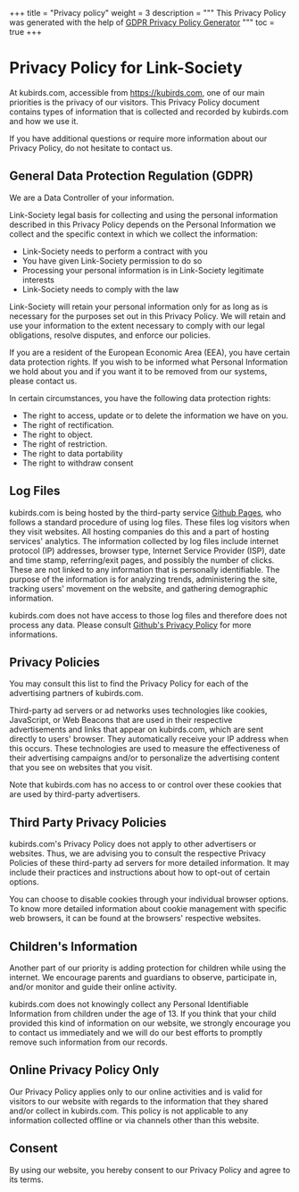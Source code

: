+++
title = "Privacy policy"
weight = 3
description = """
This Privacy Policy was generated with the help of
[GDPR Privacy Policy Generator](https://www.gdprprivacynotice.com/)
"""
toc = true
+++

# Privacy Policy for Link-Society

At kubirds.com, accessible from https://kubirds.com, one of our main
priorities is the privacy of our visitors. This Privacy Policy document
contains types of information that is collected and recorded by
kubirds.com and how we use it.

If you have additional questions or require more information about our
Privacy Policy, do not hesitate to contact us.

## General Data Protection Regulation (GDPR)

We are a Data Controller of your information.

Link-Society legal basis for collecting and using the personal information
described in this Privacy Policy depends on the Personal Information we collect
and the specific context in which we collect the information:

 - Link-Society needs to perform a contract with you
 - You have given Link-Society permission to do so
 - Processing your personal information is in Link-Society legitimate interests
 - Link-Society needs to comply with the law

Link-Society will retain your personal information only for as long as is
necessary for the purposes set out in this Privacy Policy. We will retain
and use your information to the extent necessary to comply with our legal
obligations, resolve disputes, and enforce our policies.

If you are a resident of the European Economic Area (EEA), you have certain
data protection rights. If you wish to be informed what Personal Information we
hold about you and if you want it to be removed from our systems, please
contact us.

In certain circumstances, you have the following data protection rights:

 - The right to access, update or to delete the information we have on you.
 - The right of rectification.
 - The right to object.
 - The right of restriction.
 - The right to data portability
 - The right to withdraw consent

## Log Files

kubirds.com is being hosted by the third-party service [Github Pages](https://pages.github.com),
who follows a standard procedure of using log files. These files log visitors
when they visit websites. All hosting companies do this and a part of hosting
services' analytics. The information collected by log files include internet
protocol (IP) addresses, browser type, Internet Service Provider (ISP), date
and time stamp, referring/exit pages, and possibly the number of clicks. These
are not linked to any information that is personally identifiable. The purpose
of the information is for analyzing trends, administering the site, tracking
users' movement on the website, and gathering demographic information.

kubirds.com does not have access to those log files and therefore does not
process any data. Please consult [Github's Privacy Policy](https://docs.github.com/en/github/site-policy/github-privacy-statement#github-pages)
for more informations.

## Privacy Policies

You may consult this list to find the Privacy Policy for each of the
advertising partners of kubirds.com.

Third-party ad servers or ad networks uses technologies like cookies,
JavaScript, or Web Beacons that are used in their respective advertisements
and links that appear on kubirds.com, which are sent directly to users'
browser. They automatically receive your IP address when this occurs. These
technologies are used to measure the effectiveness of their advertising
campaigns and/or to personalize the advertising content that you see on
websites that you visit.

Note that kubirds.com has no access to or control over these cookies that are
used by third-party advertisers.

## Third Party Privacy Policies

kubirds.com's Privacy Policy does not apply to other advertisers or websites.
Thus, we are advising you to consult the respective Privacy Policies of these
third-party ad servers for more detailed information. It may include their
practices and instructions about how to opt-out of certain options.

You can choose to disable cookies through your individual browser options. To
know more detailed information about cookie management with specific web
browsers, it can be found at the browsers' respective websites.

## Children's Information

Another part of our priority is adding protection for children while using the
internet. We encourage parents and guardians to observe, participate in, and/or
monitor and guide their online activity.

kubirds.com does not knowingly collect any Personal Identifiable Information
from children under the age of 13. If you think that your child provided this
kind of information on our website, we strongly encourage you to contact us
immediately and we will do our best efforts to promptly remove such information
from our records.

## Online Privacy Policy Only

Our Privacy Policy applies only to our online activities and is valid for
visitors to our website with regards to the information that they shared and/or
collect in kubirds.com. This policy is not applicable to any information
collected offline or via channels other than this website.

## Consent

By using our website, you hereby consent to our Privacy Policy and agree to its terms.
